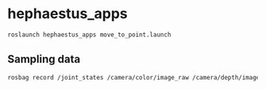 # hephaestus_apps

```sh
roslaunch hephaestus_apps move_to_point.launch
```

## Sampling data

```sh
rosbag record /joint_states /camera/color/image_raw /camera/depth/image_rect_raw /aruco_single/result /tf
```